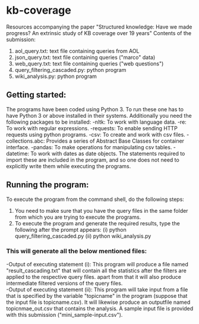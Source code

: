 # kb-coverage
Resources accompanying the paper "Structured knowledge: Have we made progress?  An extrinsic study of KB coverage over 19 years"
Contents of the submission:
  1. aol_query.txt:                          text file containing queries from AOL
  2. json_query.txt:                         text file containing queries ("marco" data)
  3. web_query.txt:                          text file containing queries ("web questions")
  4. query_filtering_cascaded.py:            python program 
  5. wiki_analysis.py:                       python program
## Getting started:
The programs have been coded using Python 3. To run these one has to have Python 3 or above installed in their systems. Additionally you need the following packages to be         installed:
-nltk:		            To work with language data.
-re:		              To work with regular expressions.
-requests:		        To enable sending HTTP requests using python programs.
-csv:		              To create and work with csv files.
-collections.abc:     Provides a series of Abstract Base Classes for container interface.
-pandas:              To make operations for manipulating csv tables.
-datetime:            To work with dates as date objects.
The statements required to import these are included in the program, and so one does not need to explicitly write them while executing the programs.
## Running the program:
To execute the program from the command shell, do the following steps:
1. You need to make sure that you have the query files in the same folder from which you are trying to execute the programs.
2. To execute the program and generate the required results, type the following after the prompt appears:
                (i)  python query_filtering_cascaded.py
                (ii) python wiki_analysis.py 
### This will generate all the below mentioned files:
-Output of executing statement (i): This program will produce a file named "result_cascading.txt" that will contain all the statistics after the filters are applied to the respective query files. apart from that it will also produce intermediate filtered versions of the query files. 	      
-Output of executing statement (ii): This program will take input from a file that is specified by the variable "topicname" in the program (suppose that the input file is topicname.csv). It will likewise produce an outputfile named topicnmae_out.csv that contains the analysis. A sample input file is provided with this submission ("mini_sample-input.csv").



